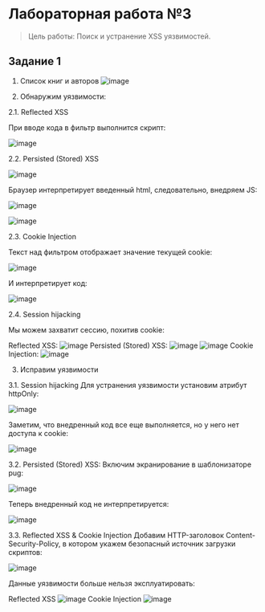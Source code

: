 # Лабораторная работа №3
> Цель работы: Поиск и устранение XSS уязвимостей.
## Задание 1

1. Список книг и авторов
![image](https://user-images.githubusercontent.com/82168526/146250673-84ec30dd-8ec2-413f-821d-c114268b0464.png)


2. Обнаружим уязвимости:

2.1. Reflected XSS

При вводе кода в фильтр выполнится скрипт:

![image](https://user-images.githubusercontent.com/82168526/146250711-0c550137-9a09-4b69-a7e0-4dc1c3a68323.png)

2.2. Persisted (Stored) XSS

![image](https://user-images.githubusercontent.com/82168526/146250754-e7447154-f5ac-410f-916b-4a4d174e01df.png)

Браузер интерпретирует введенный html, следовательно, внедряем JS:

![image](https://user-images.githubusercontent.com/82168526/146250785-30cfe791-18a0-4d1d-b9ea-c2e297e01174.png)

![image](https://user-images.githubusercontent.com/82168526/146250796-1f897a5f-c2f6-4ecd-ad97-8b3b50e98130.png)


2.3. Cookie Injection

Текст над фильтром отображает значение текущей cookie:

![image](https://user-images.githubusercontent.com/82168526/146251002-0dde544b-1d89-4acf-8ca8-a57014278f7b.png)

И интерпретирует код:

![image](https://user-images.githubusercontent.com/82168526/146251027-795240be-f356-4b11-b07f-1cbe28babb4f.png)

2.4. Session hijacking

Мы можем захватит сессию, похитив cookie:

Reflected XSS:
![image](https://user-images.githubusercontent.com/82168526/146251051-6a530b65-0913-4511-8ecd-d5a3634de3df.png)
Persisted (Stored) XSS:
![image](https://user-images.githubusercontent.com/82168526/146251085-64388aeb-7fb1-452b-a1d7-f6c72549a920.png)
![image](https://user-images.githubusercontent.com/82168526/146251100-6fc95f45-3cb2-43cd-b387-fd6ef4bd5964.png)
Cookie Injection:
![image](https://user-images.githubusercontent.com/82168526/146251120-e5db4aae-c5e3-416c-bb1d-145555386ca1.png)

3. Исправим уязвимости

3.1. Session hijacking
Для устранения уязвимости установим атрибут httpOnly:

![image](https://user-images.githubusercontent.com/82168526/146251180-524c668e-f388-4c38-865c-8f6a925e8044.png)

Заметим, что внедренный код все еще выполняется, но у него нет доступа к cookie:

![image](https://user-images.githubusercontent.com/82168526/146251196-8ff6ed7b-f559-496f-be3d-336ab6193a5b.png)

3.2. Persisted (Stored) XSS:
Включим экранирование в шаблонизаторе pug:

![image](https://user-images.githubusercontent.com/82168526/146251220-969f1cba-d812-47e6-8845-ad5e6ba996fb.png)

Теперь внедренный код не интерпретируется:

![image](https://user-images.githubusercontent.com/82168526/146251281-a19bf1b3-c403-43fa-811d-43552f92f81d.png)

3.3. Reflected XSS & Cookie Injection
Добавим HTTP-заголовок Content-Security-Policy, в котором укажем безопасный источник загрузки скриптов:

![image](https://user-images.githubusercontent.com/82168526/146251344-e52b63d6-5feb-4e5c-a8d6-4076ce7d6c2b.png)

Данные уязвимости больше нельзя эксплуатировать:

Reflected XSS
![image](https://user-images.githubusercontent.com/82168526/146251362-78927821-0d98-4bde-a2b3-bfcc195db730.png)
Cookie Injection
![image](https://user-images.githubusercontent.com/82168526/146251374-7d91a958-f406-4d81-948d-7b8ef20f153b.png)
